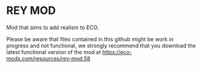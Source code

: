 # REY MOD
Mod that aims to add realism to ECO.

Please be aware that files contained in this github might be work in progress and not functional, we strongly recommend that you download the latest functional version of the mod at https://eco-mods.com/resources/rey-mod.58